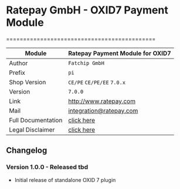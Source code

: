 # Ratepay GmbH - OXID7 Payment Module
============================================

|Module | Ratepay Payment Module for OXID7
|------|----------
|Author | `Fatchip GmbH`
|Prefix | `pi`
|Shop Version | `CE/PE` `CE/PE/EE` `7.0.x`
|Version | `7.0.0`
|Link | http://www.ratepay.com
|Mail | integration@ratepay.com
|Full Documentation | [click here](https://docs.ratepay.com/docs/developer/shop_modules/oxid/ratepay_payment_plugin_for_oxid/)|
|Legal Disclaimer   | [click here](https://docs.ratepay.com/docs/developer/shop_modules/overview/)| 

## Changelog

### Version 1.0.0 - Released tbd
* Initial release of standalone OXID 7 plugin
